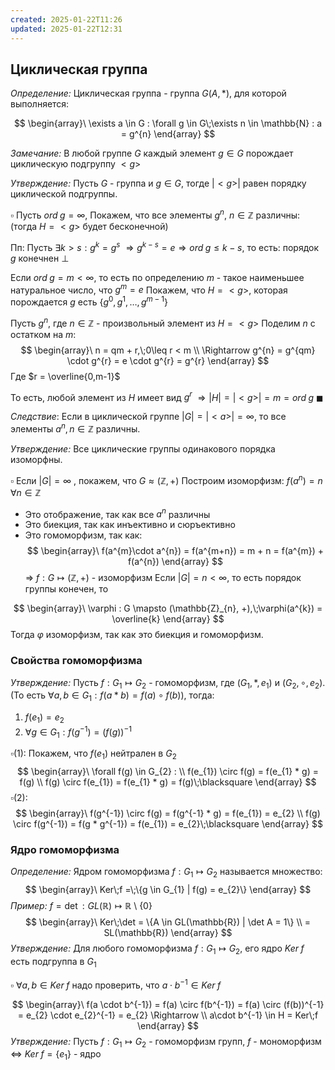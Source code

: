 ```yaml
---
created: 2025-01-22T11:26
updated: 2025-01-22T12:31
---
```


## Циклическая группа

*Определение:* Циклическая группа - группа $G(A, *)$, для которой выполняется:

$$
\begin{array}\
\exists a \in G : \forall g \in G\;\exists n \in \mathbb{N} : a = g^{n} 
\end{array}
$$

*Замечание:* В любой группе $G$ каждый элемент $g \in G$ порождает циклическую подгруппу $<g>$

*Утверждение:* Пусть $G$ - группа и $g \in G$, тогде $|<g>|$ равен порядку циклической подгруппы.

$\square$ Пусть $ord\;g = \infty$, 
Покажем, что все элементы $g^{n}$, $n \in \mathbb{Z}$ различны:
(тогда $H = <g>$ будет бесконечной)

Пп: Пусть $\exists k > s : g^{k} = g^{s}$
$\Rightarrow g^{k-s} = e \Rightarrow ord\;g \leq k -s$, то есть:
порядок $g$ конечнен $\perp$

Если $ord\;g = m < \infty$, то есть по определению $m$ - такое наименьшее натуральное число, что $g^{m} = e$
Покажем, что $H = <g>$, которая порождается $g$ есть $\{g^{0}, g^{1}, \dots, g^{m-1}\}$

Пусть $g^{n}$, где $n \in \mathbb{Z}$ - произвольный элемент из $H=<g>$
Поделим $n$ с остатком на $m$: 
$$
\begin{array}\
n = qm + r,\;0\leq r < m \\
\Rightarrow g^{n} = g^{qm} \cdot g^{r} = e \cdot g^{r} = g^{r}
\end{array}
$$
Где $r = \overline{0,m-1}$

То есть, любой элемент из $H$ имеет вид $g^{r}$
$\Rightarrow |H| = |<g>| = m = ord\;g$ $\blacksquare$

*Следствие*: Если в циклической группе $|G| = |<a>| = \infty$, то все элементы $a^{n}, n \in \mathbb{Z}$ различны.

*Утверждение:* Все циклические группы одинакового порядка изоморфны.

$\square$ Если $|G|= \infty$ , покажем, что $G \approx (\mathbb{Z}, +)$
Построим изоморфизм: $f(a^{n}) = n$ $\forall n \in \mathbb{Z}$

- Это отображение, так как все $a^{n}$ различны
- Это биекция, так как инъективно и сюръективно
- Это гомоморфизм, так как:
$$
\begin{array}\
f(a^{m}\cdot a^{n}) = f(a^{m+n}) = m + n = f(a^{m}) + f(a^{n})
\end{array}
$$
$\Rightarrow$ $f : G \mapsto (\mathbb{Z}, +)$ - изоморфизм
Если $|G| = n < \infty$, то есть порядок группы конечен, то

$$
\begin{array}\
\varphi : G \mapsto (\mathbb{Z}_{n}, +),\;\varphi(a^{k}) = \overline{k}
\end{array}
$$
Тогда $\varphi$ изоморфизм, так как это биекция и гомоморфизм.

### Свойства гомоморфизма

*Утверждение:* Пусть $f : G_{1} \mapsto G_{2}$ - гомоморфизм, где $(G_{1}, *, e_{1})$ и $(G_{2}, \circ, e_{2})$. (То есть $\forall a, b \in G_{1} : f(a * b) = f(a) \circ f(b)$), тогда:

1. $f(e_{1}) = e_{2}$
2. $\forall g \in G_{1} : f(g^{-1}) = (f(g))^{-1}$

$\square(1):$
Покажем, что $f(e_{1})$ нейтрален в $G_{2}$
$$
\begin{array}\
\forall f(g) \in G_{2} :  \\
f(e_{1}) \circ f(g) = f(e_{1} * g) = f(g) \\
f(g) \circ f(e_{1}) = f(e_{1} * g) = f(g)\;\blacksquare
\end{array}
$$
$\square(2):$
$$
\begin{array}\
f(g^{-1}) \circ f(g) = f(g^{-1} * g) = f(e_{1}) = e_{2} \\
f(g) \circ f(g^{-1}) = f(g * g^{-1}) = f(e_{1}) = e_{2}\;\blacksquare
\end{array}
$$

### Ядро гомоморфизма

*Определение:* Ядром гомоморфизма $f : G_{1} \mapsto G_{2}$ называется множество:
$$
\begin{array}\
Ker\;f =\;\{g \in G_{1} | f(g) = e_{2}\}
\end{array}
$$
*Пример:* $f = \det : GL(\mathbb{R}) \mapsto \mathbb{R}$ \ $\{0\}$
$$
\begin{array}\
Ker\;\det = \{A \in GL(\mathbb{R}) | \det A = 1\} \\
= SL(\mathbb{R})
\end{array}
$$
*Утверждение:* Для любого гомоморфизма $f : G_{1} \mapsto G_{2}$, его ядро $Ker\;f$ есть подгруппа в $G_{1}$

$\square$ $\forall a, b \in Ker\;f$ надо проверить, что $a \cdot b^{-1} \in Ker\;f$ 

$$
\begin{array}\
f(a \cdot b^{-1}) = f(a) \circ f(b^{-1}) = f(a) \circ (f(b))^{-1} = e_{2} \cdot e_{2}^{-1} = e_{2} \Rightarrow  \\
a\cdot b^{-1} \in H = Ker\;f
\end{array}
$$
*Утверждение:* Пусть $f : G_{1} \mapsto G_{2}$ - гомоморфизм групп, $f$ - мономорфизм $\Leftrightarrow$ $Ker\; f = \{e_{1}\}$ - ядро